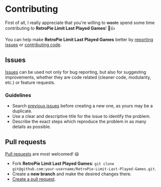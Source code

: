 # Contributing

First of all, I really appreciate that you're willing to ~~waste~~ spend some time contributing to **RetroPie Limit Last Played Games**! 🎉👍

You can help make **RetroPie Limit Last Played Games** better by [reporting issues](#issues) or [contributing code](#pull-requests).

## Issues

[Issues](https://github.com/hiulit/RetroPie-Limit-Last-Played-Games/issues) can be used not only for bug reporting, but also for suggesting improvements, whether they are code related (cleaner code, modularity, etc.) or feature requests.

### Guidelines

* Search [previous issues](https://github.com/hiulit/RetroPie-Limit-Last-Played-Games/issues?utf8=%E2%9C%93&q=is%3Aissue) before creating a new one, as yours may be a duplicate.
* Use a clear and descriptive title for the issue to identify the problem.
* Describe the exact steps which reproduce the problem in as many details as possible.

## Pull requests

[Pull requests](https://help.github.com/articles/creating-a-pull-request/) are most welcomed! 😃

* Fork **RetroPie Limit Last Played Games**: `git clone git@github.com:your-username/RetroPie-Limit-Last-Played-Games.git`.
* Create a **new branch** and make the desired changes there.
* [Create a pull request](https://github.com/hiulit/RetroPie-Limit-Last-Played-Games/pulls).